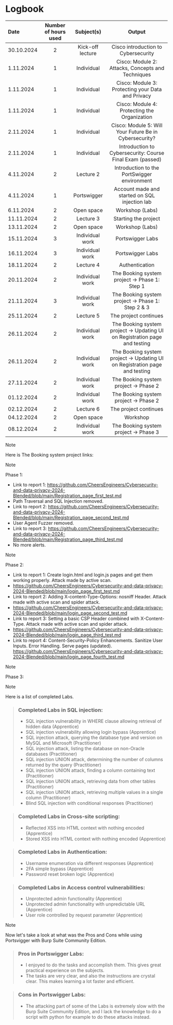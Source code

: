 # Logbook

| Date | Number of hours used | Subject(s) | Output
| :--- | :---: | :---: | :---: |
| 30.10.2024 | 2 | Kick-off lecture | Cisco introduction to Cybersecurity
| 1.11.2024 | 1 | Individual | Cisco: Module 2: Attacks, Concepts and Techniques
| 1.11.2024 | 1 | Individual | Cisco: Module 3: Protecting your Data and Privacy
| 1.11.2024 | 1 | Individual | Cisco: Module 4: Protecting the Organization
| 2.11.2024 | 1 | Individual | Cisco: Module 5: Will Your Future Be in Cybersecurity?
| 2.11.2024 | 1 | Individual | Introduction to Cybersecurity: Course Final Exam (passed)
| 4.11.2024 | 2 | Lecture 2 | Introduction to the PortSwigger environment
| 4.11.2024 | 1 | Portswigger | Account made and started on SQL injection lab
| 6.11.2024 | 2 | Open space | Workshop (Labs)
| 11.11.2024 | 2 | Lecture 3 | Starting the project
| 13.11.2024 | 2 | Open space | Workshop (Labs)
| 15.11.2024 | 3 | Individual work | Portswigger Labs
| 16.11.2024 | 3 | Individual work | Portswigger Labs
| 18.11.2024 | 2 | Lecture 4 | Authentication
| 20.11.2024 | 2 | Individual work | The Booking system project → Phase 1: Step 1
| 21.11.2024 | 3 | Individual work | The Booking system project → Phase 1: Step 2 & 3
| 25.11.2024 | 2 | Lecture 5 | The project continues
| 26.11.2024 | 2 | Individual work | The Booking system project → Updating UI on Registration page and testing
| 26.11.2024 | 2 | Individual work | The Booking system project → Updating UI on Registration page and testing
| 27.11.2024 | 2 | Individual work | The Booking system project → Phase 2
| 01.12.2024 | 2 | Individual work | The Booking system project → Phase 2
| 02.12.2024 | 2 | Lecture 6 | The project continues
| 04.12.2024 | 2 | Open space | Workshop
| 08.12.2024 | 2 | Individual work | The Booking system project → Phase 3

> [!NOTE]
> Here is The Booking system project links:


> [!NOTE]
> Phase 1:
> - Link to report 1: https://github.com/CheersEngineers/Cybersecurity-and-data-privacy-2024-Blended/blob/main/Registration_page_first_test.md
> - Path Traversal and SQL Injection removed.
> - Link to report 2: https://github.com/CheersEngineers/Cybersecurity-and-data-privacy-2024-Blended/blob/main/Registration_page_second_test.md
> - User Agent Fuzzer removed.
> - Link to report 3: https://github.com/CheersEngineers/Cybersecurity-and-data-privacy-2024-Blended/blob/main/Registration_page_third_test.md
> - No more alerts.


> [!NOTE]
> Phase 2:
> - Link to report 1: Create login.html and login.js pages and get them working properly. Attack made by active scan.
> - https://github.com/CheersEngineers/Cybersecurity-and-data-privacy-2024-Blended/blob/main/login_page_first_test.md
> - Link to report 2: Adding X-content-Type-Options: nosniff Header. Attack made with active scan and spider attack.
> - https://github.com/CheersEngineers/Cybersecurity-and-data-privacy-2024-Blended/blob/main/login_page_second_test.md
> - Link to report 3: Setting a basic CSP Header combined with X-Content-Type. Attack made with active scan and spider attack.
> - https://github.com/CheersEngineers/Cybersecurity-and-data-privacy-2024-Blended/blob/main/login_page_third_test.md
> - Link to report 4: Content-Security-Policy Enhancements. Sanitize User Inputs. Error Handling. Serve pages (updated). https://github.com/CheersEngineers/Cybersecurity-and-data-privacy-2024-Blended/blob/main/login_page_fourth_test.md

> [!NOTE]
> Phase 3:

> [!NOTE]
> Here is a list of completed Labs.

> ### Completed Labs in SQL injection:
> - SQL injection vulnerability in WHERE clause allowing retrieval of hidden data (Apprentice)
> - SQL injection vulnerability allowing login bypass (Apprentice)
> - SQL injection attack, querying the database type and version on MySQL and Microsoft (Practitioner)
> - SQL injection attack, listing the database on non-Oracle databases (Practitioner)
> - SQL injection UNION attack, determining the number of columns returned by the query (Practitioner)
> - SQL injection UNION attack, finding a column containing text (Practitioner)
> - SQL injection UNION attack, retrieving data from other tables (Practitioner)
> - SQL injection UNION attack, retrieving multiple values in a single column (Practitioner)
> - Blind SQL injection with conditional responses (Practitioner)

> ### Completed Labs in Cross-site scripting:
>  - Reflected XSS into HTML context with nothing encoded (Apprentice)
>  - Stored XSS into HTML context with nothing encoded (Apprentice)

> ### Completed Labs in Authentication:
>  - Username enumeration via different responses (Apprentice)
>  - 2FA simple bypass (Apprentice)
>  - Password reset broken logic (Apprentice)

> ### Completed Labs in Access control vulnerabilities:
>  - Unprotected admin functionality (Apprentice)
>  - Unprotected admin functionality with unpredictable URL (Apprentice)
>  - User role controlled by request parameter (Apprentice)

> [!NOTE]
> Now let's take a look at what was the Pros and Cons while using Portsvigger with Burp Suite Community Edition.

> ### Pros in Portswigger Labs:
>  - I enjoyed to do the tasks and accomplish them. This gives great practical experience on the subjects.
>  - The tasks are very clear, and also the instructions are crystal clear. This makes learning a lot faster and efficient.

> ### Cons in Portswigger Labs:
> - The attacking part of some of the Labs is extremely slow with the Burp Suite Community Edition, and I lack the knowledge to do a script with python for example to do these attacks instead.

